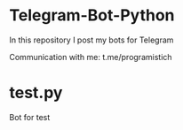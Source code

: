 # Telegram-Bot-Python
In this repository I post my bots for Telegram

Communication with me: t.me/programistich

# test.py
Bot for test
